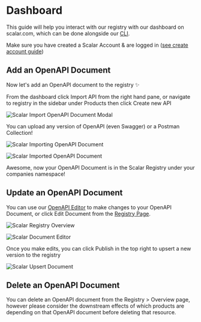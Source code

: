 # Dashboard
This guide will help you interact with our registry with our dashboard on scalar.com, which can be done alongside our [CLI](/scalar/scalar-cli/getting-started).

Make sure you have created a Scalar Account & are logged in ([see create account guide](/scalar/scalar-registry/getting-started#create-your-scalar-account))

## Add an OpenAPI Document
Now let's add an OpenAPI document to the registry ✨

From the dashboard click Import API from the right hand pane, or navigate to registry in the sidebar under Products then click Create new API

![Scalar Import OpenAPI Document Modal](https://api.scalar.com/cdn/images/UCkGjASrXpR8OxgWEj32i/WnMVG8hrR_f-6t-lOtDYb.png "Scalar Import OpenAPI Document")

You can upload any version of OpenAPI (even Swagger) or a Postman Collection!

![Scalar Importing OpenAPI Document](https://api.scalar.com/cdn/images/UCkGjASrXpR8OxgWEj32i/RWZLxUdaySzCyELtwopSq.png "Scalar Importing OpenAPI Document")

![Scalar Imported OpenAPI Document](https://api.scalar.com/cdn/images/UCkGjASrXpR8OxgWEj32i/glhdU91VygnDIlywcnUsL.png "Scalar Imported OpenAPI Document")

Awesome, now your OpenAPI Document is in the Scalar Registry under your companies namespace!


## Update an OpenAPI Document
You can use our [OpenAPI Editor](https://editor.scalar.com) to make changes to your OpenAPI Document, or click Edit Document from the [Registry Page](https://dashboard.scalar.com/registry).

![Scalar Registry Overview](https://api.scalar.com/cdn/images/UCkGjASrXpR8OxgWEj32i/glhdU91VygnDIlywcnUsL.png "Scalar Registry Overview")

![Scalar Document Editor](https://api.scalar.com/cdn/images/UCkGjASrXpR8OxgWEj32i/azzKtVC0Ew1_94JdMKTc9.png "Scalar Document Editor")

Once you make edits, you can click Publish in the top right to upsert a new version to the registry

![Scalar Upsert Document](https://api.scalar.com/cdn/images/UCkGjASrXpR8OxgWEj32i/ToaCj4ycSecX799jl6DZ7.png "Scalar Upsert Document")

## Delete an OpenAPI Document
You can delete an OpenAPI document from the Registry > Overview page, however please consider the downstream effects of which products are depending on that OpenAPI document before deleting that resource.
